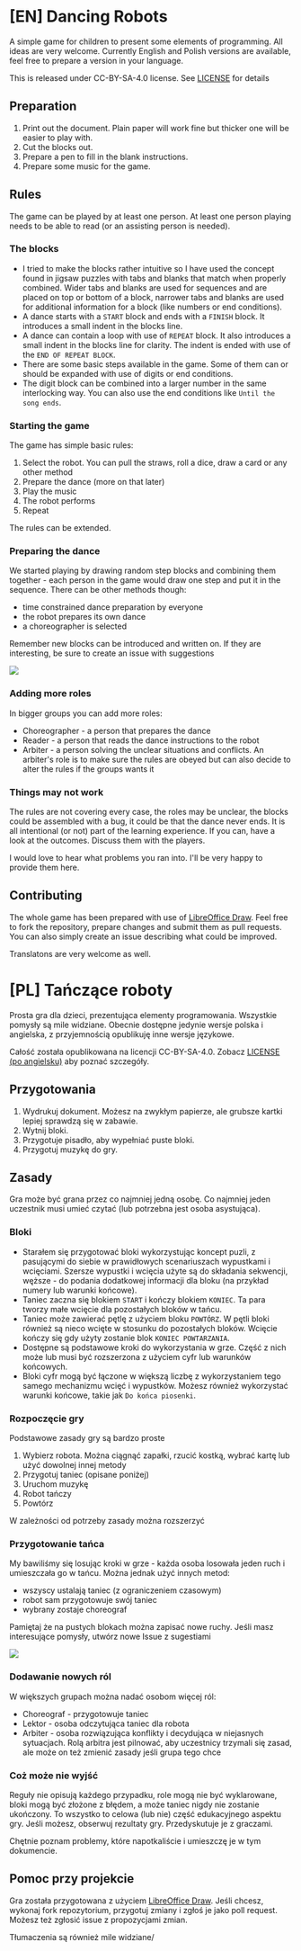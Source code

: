 # [EN] Dancing Robots

A simple game for children to present some elements of programming. All ideas are very welcome. Currently English and Polish versions are available, feel free to prepare a version in your language.

This is released under CC-BY-SA-4.0 license. See [LICENSE](LICENSE) for details

## Preparation 

1. Print out the document. Plain paper will work fine but thicker one will be easier to play with.
1. Cut the blocks out.
1. Prepare a pen to fill in the blank instructions.
1. Prepare some music for the game.

## Rules

The game can be played by at least one person. At least one person playing needs to be able to read (or an assisting person is needed).

### The blocks
* I tried to make the blocks rather intuitive so I have used the concept found in jigsaw puzzles with tabs and blanks that match when properly combined. Wider tabs and blanks are used for sequences and are placed on top or bottom of a block, narrower tabs and blanks are used for additional information for a block (like numbers or end conditions).
* A dance starts with a `START` block and ends with a `FINISH` block. It introduces a small indent in the blocks line.
* A dance can contain a loop with use of `REPEAT` block. It also introduces a small indent in the blocks line for clarity. The indent is ended with use of the `END OF REPEAT BLOCK`.
* There are some basic steps available in the game. Some of them can or should be expanded with use of digits or end conditions.
* The digit block can be combined into a larger number in the same interlocking way. You can also use the end conditions like `Until the song ends`.

### Starting the game

The game has simple basic rules:
1. Select the robot. You can pull the straws, roll a dice, draw a card or any other method
1. Prepare the dance (more on that later)
1. Play the music
1. The robot performs
1. Repeat

The rules can be extended.

### Preparing the dance
We started playing by drawing random step blocks and combining them together - each person in the game would draw one step and put it in the sequence. There can be other methods though:
* time constrained dance preparation by everyone
* the robot prepares its own dance
* a choreographer is selected

Remember new blocks can be introduced and written on. If they are interesting, be sure to create an issue with suggestions

![](EN_Dancing_robots_example.png)

### Adding more roles
In bigger groups you can add more roles:
* Choreographer - a person that prepares the dance
* Reader - a person that reads the dance instructions to the robot
* Arbiter - a person solving the unclear situations and conflicts. An arbiter's role is to make sure the rules are obeyed but can also decide to alter the rules if the groups wants it

### Things may not work
The rules are not covering every case, the roles may be unclear, the blocks could be assembled with a bug, it could be that the dance never ends. It is all intentional (or not) part of the learning experience. If you can, have a look at the outcomes. Discuss them with the players.

I would love to hear what problems you ran into. I'll be very happy to provide them here.

## Contributing
The whole game has been prepared with use of [LibreOffice Draw](https://www.libreoffice.org/). Feel free to fork the repository, prepare changes and submit them as pull requests. You can also simply create an issue describing what could be improved.

Translatons are very welcome as well.

# [PL] Tańczące roboty

Prosta gra dla dzieci, prezentująca elementy programowania. Wszystkie pomysły są mile widziane. Obecnie dostępne jedynie wersje polska i angielska, z przyjemnością opublikuję inne wersje językowe.

Całość została opublikowana na licencji CC-BY-SA-4.0. Zobacz [LICENSE (po angielsku)](LICENSE) aby poznać szczegóły.

## Przygotowania 

1. Wydrukuj dokument. Możesz na zwykłym papierze, ale grubsze kartki lepiej sprawdzą się w zabawie.
1. Wytnij bloki.
1. Przygotuje pisadło, aby wypełniać puste bloki.
1. Przygotuj muzykę do gry.

## Zasady

Gra może być grana przez co najmniej jedną osobę. Co najmniej jeden uczestnik musi umieć czytać (lub potrzebna jest osoba asystująca).

### Bloki
* Starałem się przygotować bloki wykorzystując koncept puzli, z pasującymi do siebie w prawidłowych scenariuszach wypustkami i wcięciami. Szersze wypustki i wcięcia użyte są do składania sekwencji, węższe - do podania dodatkowej informacji dla bloku (na przykład numery lub warunki końcowe).
* Taniec zaczna się blokiem `START` i kończy blokiem `KONIEC`. Ta para tworzy małe wcięcie dla pozostałych bloków w tańcu.
* Taniec może zawierać pętlę z użyciem bloku `POWTÓRZ`. W pętli bloki również są nieco wcięte w stosunku do pozostałych bloków. Wcięcie kończy się gdy użyty zostanie blok `KONIEC POWTARZANIA`.
* Dostępne są podstawowe kroki do wykorzystania w grze. Część z nich może lub musi być rozszerzona z użyciem cyfr lub warunków końcowych.
* Bloki cyfr mogą być łączone w większą liczbę z wykorzystaniem tego samego mechanizmu wcięć i wypustków. Możesz również wykorzystać warunki końcowe, takie jak `Do końca piosenki`.

### Rozpoczęcie gry

Podstawowe zasady gry są bardzo proste
1. Wybierz robota. Można ciągnąć zapałki, rzucić kostką, wybrać kartę lub użyć dowolnej innej metody
1. Przygotuj taniec (opisane poniżej)
1. Uruchom muzykę
1. Robot tańczy
1. Powtórz

W zależności od potrzeby zasady można rozszerzyć

### Przygotowanie tańca
My bawiliśmy się losując kroki w grze - każda osoba losowała jeden ruch i umieszczała go w tańcu. Można jednak użyć innych metod:
* wszyscy ustalają taniec (z ograniczeniem czasowym)
* robot sam przygotowuje swój taniec
* wybrany zostaje choreograf

Pamiętaj że na pustych blokach można zapisać nowe ruchy. Jeśli masz interesujące pomysły, utwórz nowe Issue z sugestiami

![](PL_Tanczace_roboty_example.png)

### Dodawanie nowych ról
W większych grupach można nadać osobom więcej ról:
* Choreograf - przygotowuje taniec
* Lektor - osoba odczytująca taniec dla robota
* Arbiter - osoba rozwiązująca konflikty i decydująca w niejasnych sytuacjach. Rolą arbitra jest pilnować, aby uczestnicy trzymali się zasad, ale może on też zmienić zasady jeśli grupa tego chce

### Coż może nie wyjść
Reguły nie opisują każdego przypadku, role mogą nie być wyklarowane, bloki mogą być złożone z błędem, a może taniec nigdy nie zostanie ukończony. To wszystko to celowa (lub nie) część edukacyjnego aspektu gry. Jeśli możesz, obserwuj rezultaty gry. Przedyskutuje je z graczami.

Chętnie poznam problemy, które napotkaliście i umieszczę je w tym dokumencie.

## Pomoc przy projekcie
Gra została przygotowana z użyciem [LibreOffice Draw](https://www.libreoffice.org/). Jeśli chcesz, wykonaj fork repozytorium, przygotuj zmiany i zgłoś je jako poll request. Możesz też zgłosić issue z propozycjami zmian.

Tłumaczenia są również mile widziane/
